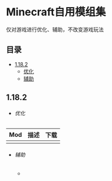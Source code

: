 # Minecraft自用模组集
仅对游戏进行优化、辅助，不改变游戏玩法

## 目录
- [1.18.2](https://github.com/LingEmberMaple/My_Minecraft_Mod_list#1182)
  - [优化](https://github.com/LingEmberMaple/My_Minecraft_Mod_list#优化)
  - [辅助](https://github.com/LingEmberMaple/My_Minecraft_Mod_list#辅助)

## 1.18.2
- ###### 优化
|Mod|描述|下载|
|---|---|---|
||||
  
- ###### 辅助
  - 
